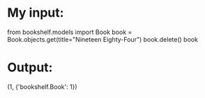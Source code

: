 # My input:

from bookshelf.models import Book
book = Book.objects.get(title="Nineteen Eighty-Four")
book.delete()
book

# Output:

(1, {'bookshelf.Book': 1})
